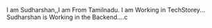 I am Sudharshan,,I am From Tamilnadu.
I am Working in TechStorey...
Sudharshan is Working in the Backend....c
